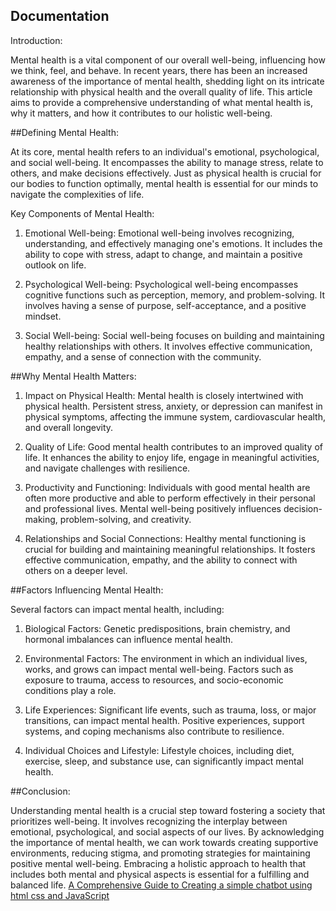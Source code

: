 ## Documentation

Introduction:

Mental health is a vital component of our overall well-being, influencing how we think, feel, and behave. In recent years, there has been an increased awareness of the importance of mental health, shedding light on its intricate relationship with physical health and the overall quality of life. This article aims to provide a comprehensive understanding of what mental health is, why it matters, and how it contributes to our holistic well-being.

##Defining Mental Health:

At its core, mental health refers to an individual's emotional, psychological, and social well-being. It encompasses the ability to manage stress, relate to others, and make decisions effectively. Just as physical health is crucial for our bodies to function optimally, mental health is essential for our minds to navigate the complexities of life.

Key Components of Mental Health:

1. Emotional Well-being:
Emotional well-being involves recognizing, understanding, and effectively managing one's emotions. It includes the ability to cope with stress, adapt to change, and maintain a positive outlook on life.

2. Psychological Well-being:
Psychological well-being encompasses cognitive functions such as perception, memory, and problem-solving. It involves having a sense of purpose, self-acceptance, and a positive mindset.

3. Social Well-being:
Social well-being focuses on building and maintaining healthy relationships with others. It involves effective communication, empathy, and a sense of connection with the community.


##Why Mental Health Matters:

1. Impact on Physical Health:
Mental health is closely intertwined with physical health. Persistent stress, anxiety, or depression can manifest in physical symptoms, affecting the immune system, cardiovascular health, and overall longevity.

2. Quality of Life:
Good mental health contributes to an improved quality of life. It enhances the ability to enjoy life, engage in meaningful activities, and navigate challenges with resilience.

3. Productivity and Functioning:
Individuals with good mental health are often more productive and able to perform effectively in their personal and professional lives. Mental well-being positively influences decision-making, problem-solving, and creativity.

4. Relationships and Social Connections:
Healthy mental functioning is crucial for building and maintaining meaningful relationships. It fosters effective communication, empathy, and the ability to connect with others on a deeper level.

##Factors Influencing Mental Health:

Several factors can impact mental health, including:

1. Biological Factors:
Genetic predispositions, brain chemistry, and hormonal imbalances can influence mental health.

2. Environmental Factors:
The environment in which an individual lives, works, and grows can impact mental well-being. Factors such as exposure to trauma, access to resources, and socio-economic conditions play a role.

3. Life Experiences:
Significant life events, such as trauma, loss, or major transitions, can impact mental health. Positive experiences, support systems, and coping mechanisms also contribute to resilience.

4. Individual Choices and Lifestyle:
Lifestyle choices, including diet, exercise, sleep, and substance use, can significantly impact mental health.

##Conclusion:

Understanding mental health is a crucial step toward fostering a society that prioritizes well-being. It involves recognizing the interplay between emotional, psychological, and social aspects of our lives. By acknowledging the importance of mental health, we can work towards creating supportive environments, reducing stigma, and promoting strategies for maintaining positive mental well-being. Embracing a holistic approach to health that includes both mental and physical aspects is essential for a fulfilling and balanced life.
[A Comprehensive Guide to Creating a simple chatbot using html css and JavaScript](https://medium.com/@aakashthoriya/basic-chatbot-using-html-css-and-javascript-f534e202befd)
